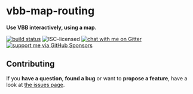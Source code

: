 # vbb-map-routing

**Use VBB interactively, using a map.**

[![build status](https://api.travis-ci.org/derhuerst/vbb-map-routing.svg?branch=master)](https://travis-ci.org/derhuerst/vbb-map-routing)
![ISC-licensed](https://img.shields.io/github/license/derhuerst/vbb-map-routing.svg)
[![chat with me on Gitter](https://img.shields.io/badge/chat%20with%20me-on%20gitter-512e92.svg)](https://gitter.im/derhuerst)
[![support me via GitHub Sponsors](https://img.shields.io/badge/support%20me-donate-fa7664.svg)](https://github.com/sponsors/derhuerst)

## Contributing

If you **have a question**, **found a bug** or want to **propose a feature**, have a look at [the issues page](https://github.com/derhuerst/svg-patterns/issues).
